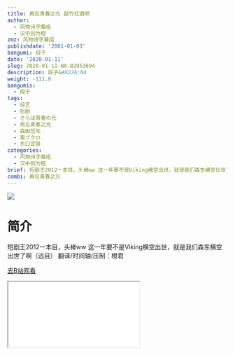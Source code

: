 ```yaml
---
title: 再见青春之光 敲竹杠酒吧
author:
  - 风物诗字幕组
  - 汉中则为橙
zmz: 风物诗字幕组
publishdate: '2001-01-03'
bangumi: 段子
date: '2020-01-11'
slug: 2020-01-11-NA-82953694
description: 段子&#8226;NA
weight: -111.0
bangumis:
  - 段子
tags:
  - 综艺
  - 短剧
  - さらば青春の光
  - 再见青春之光
  - 森田哲矢
  - 東ブクロ
  - 东口宜隆
categories:
  - 风物诗字幕组
  - 汉中则为橙
brief: 短剧王2012一本目，头棒ww 这一年要不是Viking横空出世，就是我们森东横空出世了啊（远目） 翻译/时间轴/压制：橙君
combi: 再见青春之光
---
```

![](https://raw.githubusercontent.com/tcgriffith/owaraisite/master/static/tmpimg/96e5fe2181981091e260c8c7f536eb42594239a7.jpg.480.jpg)
# 简介  
短剧王2012一本目，头棒ww
这一年要不是Viking横空出世，就是我们森东横空出世了啊（远目）
翻译/时间轴/压制：橙君  

[去B站观看](https://www.bilibili.com/video/av82953694/)
<div class ="resp-container"><iframe class="testiframe" src="//player.bilibili.com/player.html?aid=82953694"", scrolling="no", allowfullscreen="true" > </iframe></div> 
